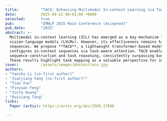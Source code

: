 ```yaml
---
title:          "TACO: Enhancing Multimodal In-context Learning via Task Mapping-Guided Sequence Configuration"
date:           2025-08-21 00:01:00 +0800
selected:       true
pub:            "EMNLP 2025 Main Conference (Accepted)"
pub_date:       "2025"
abstract: >-
  Multimodal in-context learning (ICL) has emerged as a key mechanism for harnessing the capabilities of large
  vision-language models (LVLMs). However, its effectiveness remains highly sensitive to the quality of input
  sequences. We propose **TACO**, a lightweight transformer-based model guided by task mapping, which dynamically
  configures in-context sequences via task-aware attention. TACO enables a bidirectional synergy between
  sequence construction and task reasoning, consistently surpassing baselines on five LVLMs and nine benchmarks.
  These results highlight task mapping as a valuable perspective for improving multimodal ICL.
cover:          /assets/images/photos/taco.jpg
authors:
- "Yanshu Li (co-first author)"
- "Jianjiang Yang (co-first author)*"
- "Tian Yun"
- "Pinyuan Feng"
- "Jinfa Huang"
- "Ruixiang Tang"
links:
  Paper (arXiv): https://arxiv.org/abs/2505.17098
 
---
```

